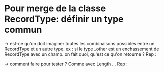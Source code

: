 # Pour merge de la classe RecordType: définir un type commun

-> est-ce qu'on doit imaginer toutes les combinaisons possibles entre un RecordType et un autre type.
ex : si le type \_other est un enchassement de RecordType avec un champ. on fait quoi, qu'est ce qu'on retourne ?
Rep :

-> comment faire pour tester ? Comme avec Length ...
Rep :
